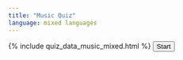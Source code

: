 ```yaml
---
title: "Music Quiz"
language: mixed languages
---
```

{% include quiz_data_music_mixed.html %}
<quiz onload="startQuiz('loadQuizButton')">
    <button id="loadQuizButton" onclick="startQuiz('loadQuizButton')" class="quiz_button">Start</button>
    <h3 id="quiz_question"></h3>
    <div id="quiz_answers"></div>
    <div id="quiz_submit_button"></div>
    <div id="quiz_evaluation"></div>
    <div id="quiz_next_button"></div>
</quiz>